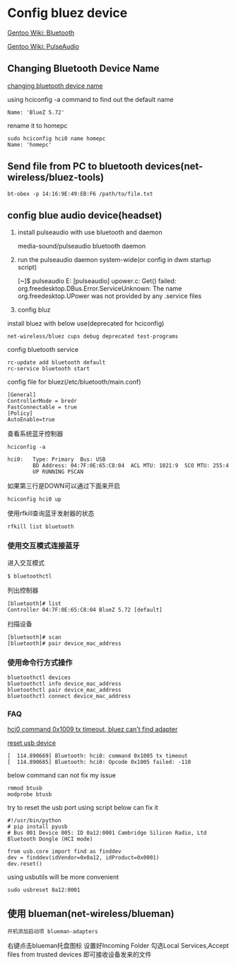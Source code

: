 # Config bluez device

[Gentoo Wiki: Bluetooth](https://wiki.gentoo.org/wiki/Bluetooth)

[Gentoo Wiki: PulseAudio](https://wiki.gentoo.org/wiki/PulseAudio)

## Changing Bluetooth Device Name

[changing bluetooth device name](https://www.baeldung.com/linux/changing-bluetooth-device-name)

using hciconfig -a command to find out the default name

    Name: 'BlueZ 5.72'

rename it to homepc

    sudo hciconfig hci0 name homepc
    Name: 'homepc'

## Send file from PC to bluetooth devices(net-wireless/bluez-tools)

    bt-obex -p 14:16:9E:49:EB:F6 /path/to/file.txt

## config blue audio device(headset)

1. install pulseaudio with use bluetooth and daemon

	media-sound/pulseaudio bluetooth daemon

2. run the pulseaudio daemon system-wide(or config in dwm startup script)

	[~]$ pulseaudio
	E: [pulseaudio] upower.c: Get() failed: org.freedesktop.DBus.Error.ServiceUnknown: The name org.freedesktop.UPower was not provided by any .service files

3. config bluz

install bluez with below use(deprecated for hciconfig)

	net-wireless/bluez cups debug deprecated test-programs

config bluetooth service

	rc-update add bluetooth default
	rc-service bluetooth start

config file for bluez(/etc/bluetooth/main.conf)

	[General]
	ControllerMode = bredr
	FastConnectable = true
	[Policy]
	AutoEnable=true

查看系统蓝牙控制器

	hciconfig -a

	hci0:   Type: Primary  Bus: USB
			BD Address: 04:7F:0E:65:C8:04  ACL MTU: 1021:9  SCO MTU: 255:4
			UP RUNNING PSCAN

如果第三行是DOWN可以通过下面来开启

	hciconfig hci0 up

使用rfkill查询蓝牙发射器的状态

	rfkill list bluetooth

### 使用交互模式连接蓝牙

进入交互模式

	$ bluetoothctl

列出控制器

	[bluetooth]# list
	Controller 04:7F:0E:65:C8:04 BlueZ 5.72 [default]

扫描设备

	[bluetooth]# scan
	[bluetooth]# pair device_mac_address

### 使用命令行方式操作

    bluetoothctl devices
    bluetoothctl info device_mac_address
	bluetoothctl pair device_mac_address
    bluetoothctl connect device_mac_address

### FAQ

[hci0 command 0x1009 tx timeout, bluez can't find adapter](https://bugzilla.kernel.org/show_bug.cgi?id=64671)

[reset usb device](https://www.01signal.com/other/usb-device-stuck-reset/)

    [  114.890669] Bluetooth: hci0: command 0x1005 tx timeout
    [  114.890685] Bluetooth: hci0: Opcode 0x1005 failed: -110

below command can not fix my issue

    rmmod btusb
    modprobe btusb

try to reset the usb port using script below can fix it

    #!/usr/bin/python
    # pip install pyusb
    # Bus 001 Device 005: ID 0a12:0001 Cambridge Silicon Radio, Ltd Bluetooth Dongle (HCI mode)

    from usb.core import find as finddev
    dev = finddev(idVendor=0x0a12, idProduct=0x0001)
    dev.reset()

using usbutils will be more convenient

    sudo usbreset 0a12:0001

## 使用 blueman(net-wireless/blueman)

    开机添加启动项 blueman-adapters

右键点击blueman托盘图标
    设置好Incoming Folder
    勾选Local Services,Accept files from trusted devices
    即可接收设备发来的文件
